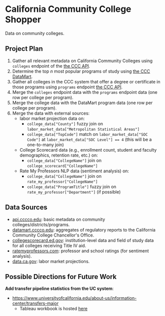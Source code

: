 # California Community College Shopper

Data on community colleges.

## Project Plan

1. Gather all relevant metadata on California Community Colleges using `colleges` endpoint of the [the CCC API](https://api.cccco.edu/).
2. Determine the top $n$ most popular programs of study using [the CCC DataMart](https://datamart.cccco.edu/).
3. Gather all colleges in the CCC system that offer a degree or certificate in those programs using `programs` endpoint [the CCC API](https://api.cccco.edu/).
4. Merge the `colleges` endpoint data with the `programs` endpoint data (one row per college per program).
5. Merge the college data with the DataMart program data (one row per college per program).
6. Merge the data with external sources:
   - labor market projection data on:
      - `college_data["County"]` fuzzy join on `labor_market_data["Metropolitan Statistical Areas"]` 
      - `college_data["TopCode"]` match on `labor_market_data["SOC Code"]` at `labor_market_data["SOC Level"] == 4` (this will be a one-to-many join)
    - College Scorecard data (e.g., enrollment count, student and faculty demographics, retention rate, etc.) on:
      - `college_data["CollegeName"]` join on `college_scorecard["CollegeName"]`
    - Rate My Professors NLP data (sentiment analysis) on:
      - `college_data["CollegeName"]` join on `rate_my_professor["CollegeName"]`
      - `college_data["ProgramTitle"]` fuzzy join on `rate_my_professor["Department"]` (if possible)

## Data Sources

- [api.cccco.edu](https://api.cccco.edu/): basic metadata on community colleges/districts/programs.
- [datamart.cccco.edu](https://datamart.cccco.edu/): aggregates of regulatory reports to the California Community College Chancellor's Office.
- [collegescorecard.ed.gov](https://collegescorecard.ed.gov/): institution-level data and field of study data for all colleges receiving Title IV aid.
- [ratemyprofessors.com](https://www.ratemyprofessors.com/): professor and school ratings (for sentiment analysis).
- [data.ca.gov](https://data.ca.gov/): labor market projections.

## Possible Directions for Future Work

**Add transfer pipeline statistics from the UC system**:

- https://www.universityofcalifornia.edu/about-us/information-center/transfers-major
  - Tableau workbook is hosted [here](https://visualizedata.ucop.edu/t/Public/views/Transfersbymajor/Bycommunitycollege?%3Aembed=y&amp;%3AapiID=embhost0&amp;%3AapiInternalVersion=1.132.0&amp;%3AapiExternalVersion=3.7.0&amp;navType=0&amp;navSrc=Opt&amp;%3AdisableUrlActionsPopups=n&amp;%3Atabs=y&amp;%3Atoolbar=bottom&amp;%3Adevice=default&amp;mobile=n&amp;%3AhideEditButton=n&amp;%3AhideEditInDesktopButton=n&amp;%3AsuppressDefaultEditBehavior=n&amp;%3Ajsdebug=n)